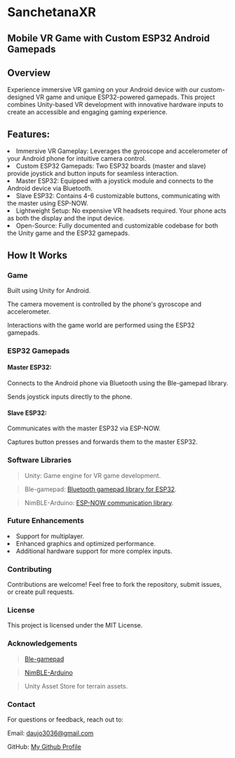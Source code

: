# SanchetanaXR
## Mobile VR Game with Custom ESP32 Android Gamepads

## Overview

Experience immersive VR gaming on your Android device with our custom-designed VR game and unique ESP32-powered gamepads. This project combines Unity-based VR development with innovative hardware inputs to create an accessible and engaging gaming experience.

## Features:

<li>Immersive VR Gameplay: Leverages the gyroscope and accelerometer of your Android phone for intuitive camera control.

<li>Custom ESP32 Gamepads: Two ESP32 boards (master and slave) provide joystick and button inputs for seamless interaction.

<li>Master ESP32: Equipped with a joystick module and connects to the Android device via Bluetooth.

<li>Slave ESP32: Contains 4-6 customizable buttons, communicating with the master using ESP-NOW.

<li>Lightweight Setup: No expensive VR headsets required. Your phone acts as both the display and the input device.

<li>Open-Source: Fully documented and customizable codebase for both the Unity game and the ESP32 gamepads.

## How It Works

### Game

Built using Unity for Android.

The camera movement is controlled by the phone's gyroscope and accelerometer.

Interactions with the game world are performed using the ESP32 gamepads.

### ESP32 Gamepads

#### Master ESP32: 

Connects to the Android phone via Bluetooth using the Ble-gamepad library.

Sends joystick inputs directly to the phone.

#### Slave ESP32:

Communicates with the master ESP32 via ESP-NOW.

Captures button presses and forwards them to the master ESP32.


### Software Libraries

>Unity: Game engine for VR game development.

>Ble-gamepad: [Bluetooth gamepad library for ESP32](https://github.com/lemmingDev/ESP32-BLE-Gamepad).

>NimBLE-Arduino: [ESP-NOW communication library](https://github.com/h2zero/NimBLE-Arduino).

### Future Enhancements

<li>Support for multiplayer.

<li>Enhanced graphics and optimized performance.

<li>Additional hardware support for more complex inputs.

### **Contributing**

Contributions are welcome! Feel free to fork the repository, submit issues, or create pull requests.

### License

This project is licensed under the MIT License.

### Acknowledgements

>[Ble-gamepad](https://github.com/lemmingDev/ESP32-BLE-Gamepad)

>[NimBLE-Arduino](https://github.com/h2zero/NimBLE-Arduino)

>Unity Asset Store for terrain assets.

### Contact

For questions or feedback, reach out to:

Email: [daujo3036@gmail.com](daujo3036@gmail.com)

GitHub: [My Github Profile](https://github.com/AtharvA20003/)


